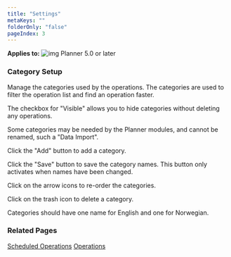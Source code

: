 ```yaml
---
title: "Settings"
metaKeys: ""
folderOnly: "false"
pageIndex: 3
---
```

**Applies to:** ![img](https://profitbasedocs.blob.core.windows.net/icons/yes-icon.png) Planner 5.0 or later

### Category Setup

Manage the categories used by the operations. The categories are used to filter the operation list and find an operation faster.

The checkbox for "Visible" allows you to hide categories without deleting any operations.

Some categories may be needed by the Planner modules, and cannot be renamed, such a "Data Import".

Click the "Add" button to add a category.

Click the "Save" button to save the category names. This button only activates when names have been changed.

Click on the arrow icons to re-order the categories.

Click on the trash icon to delete a category.

Categories should have one name for English and one for Norwegian.

### Related Pages

[Scheduled Operations](ScheduledOperations.md)
[Operations](Operations.md)

